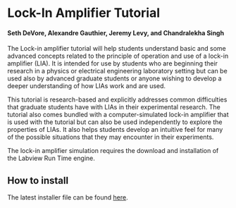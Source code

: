 # Lock-In Amplifier Tutorial

#### Seth DeVore, Alexandre Gauthier, Jeremy Levy, and Chandralekha Singh

The Lock-in amplifier tutorial will help students understand basic and some advanced concepts related to the principle of operation and use of a lock-in amplifier (LIA).  It is intended for use by students who are beginning their research in a physics or electrical engineering laboratory setting but can be used also by advanced graduate students or anyone wishing to develop a deeper understanding of how LIAs work and are used.

This tutorial is research-based and explicitly addresses common difficulties that graduate students have with LIAs in their experimental research. The tutorial also comes bundled with a computer-simulated lock-in amplifier that is used with the tutorial but can also be used independently to explore the properties of LIAs.  It also helps students develop an intuitive feel for many of the possible situations that they may encounter in their experiments.

The lock-in amplifier simulation requires the download and installation of the Labview Run Time engine.

## How to install

The latest installer file can be found [here](https://github.com/levylabpitt/Lockin-Tutorial/releases/latest).
